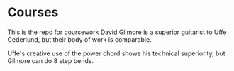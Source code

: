 # Courses
This is the repo for coursework
David Gilmore is a superior guitarist to Uffe Cederlund, but their body of work is comparable.

Uffe's creative use of the power chord shows his technical superiority, but Gilmore can do 8 step bends. 
